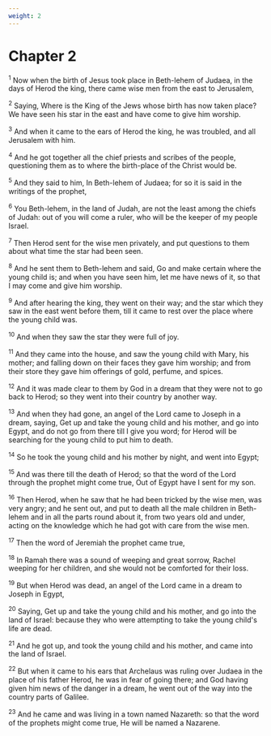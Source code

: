 ```yaml
---
weight: 2
---
```


# Chapter 2

<sup>1</sup> Now when the birth of Jesus took place in Beth-lehem of Judaea, in the days of Herod the king, there came wise men from the east to Jerusalem, 

<sup>2</sup> Saying, Where is the King of the Jews whose birth has now taken place? We have seen his star in the east and have come to give him worship. 

<sup>3</sup> And when it came to the ears of Herod the king, he was troubled, and all Jerusalem with him. 

<sup>4</sup> And he got together all the chief priests and scribes of the people, questioning them as to where the birth-place of the Christ would be. 

<sup>5</sup> And they said to him, In Beth-lehem of Judaea; for so it is said in the writings of the prophet, 

<sup>6</sup> You Beth-lehem, in the land of Judah, are not the least among the chiefs of Judah: out of you will come a ruler, who will be the keeper of my people Israel. 

<sup>7</sup> Then Herod sent for the wise men privately, and put questions to them about what time the star had been seen. 

<sup>8</sup> And he sent them to Beth-lehem and said, Go and make certain where the young child is; and when you have seen him, let me have news of it, so that I may come and give him worship. 

<sup>9</sup> And after hearing the king, they went on their way; and the star which they saw in the east went before them, till it came to rest over the place where the young child was. 

<sup>10</sup> And when they saw the star they were full of joy. 

<sup>11</sup> And they came into the house, and saw the young child with Mary, his mother; and falling down on their faces they gave him worship; and from their store they gave him offerings of gold, perfume, and spices. 

<sup>12</sup> And it was made clear to them by God in a dream that they were not to go back to Herod; so they went into their country by another way. 

<sup>13</sup> And when they had gone, an angel of the Lord came to Joseph in a dream, saying, Get up and take the young child and his mother, and go into Egypt, and do not go from there till I give you word; for Herod will be searching for the young child to put him to death. 

<sup>14</sup> So he took the young child and his mother by night, and went into Egypt; 

<sup>15</sup> And was there till the death of Herod; so that the word of the Lord through the prophet might come true, Out of Egypt have I sent for my son. 

<sup>16</sup> Then Herod, when he saw that he had been tricked by the wise men, was very angry; and he sent out, and put to death all the male children in Beth-lehem and in all the parts round about it, from two years old and under, acting on the knowledge which he had got with care from the wise men. 

<sup>17</sup> Then the word of Jeremiah the prophet came true, 

<sup>18</sup> In Ramah there was a sound of weeping and great sorrow, Rachel weeping for her children, and she would not be comforted for their loss. 

<sup>19</sup> But when Herod was dead, an angel of the Lord came in a dream to Joseph in Egypt, 

<sup>20</sup> Saying, Get up and take the young child and his mother, and go into the land of Israel: because they who were attempting to take the young child's life are dead. 

<sup>21</sup> And he got up, and took the young child and his mother, and came into the land of Israel. 

<sup>22</sup> But when it came to his ears that Archelaus was ruling over Judaea in the place of his father Herod, he was in fear of going there; and God having given him news of the danger in a dream, he went out of the way into the country parts of Galilee. 

<sup>23</sup> And he came and was living in a town named Nazareth: so that the word of the prophets might come true, He will be named a Nazarene. 


